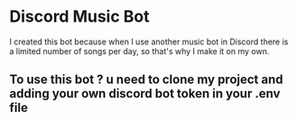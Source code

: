 # Discord Music Bot

I created this bot because when I use another music bot in Discord there is a limited number of songs per day, so that's why I make it on my own.

## To use this bot ? u need to clone my project and adding your own discord bot token in your .env file
